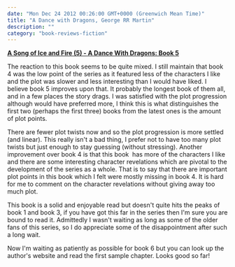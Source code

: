 ```yaml
---
date: "Mon Dec 24 2012 00:26:00 GMT+0000 (Greenwich Mean Time)"
title: "A Dance with Dragons, George RR Martin"
description: ""
category: "book-reviews-fiction"
---
```

**[A Song of Ice and Fire (5) - A Dance With Dragons: Book 5](http://www.amazon.co.uk/review/R23Z3EUSPAY3MD/ref=cm_cr_rdp_perm "A Dance with Dragons")**

The reaction to this book seems to be quite mixed. I still maintain that book 4 was the low point of the series as it featured less of the characters I like and the plot was slower and less interesting than I would have liked. I believe book 5 improves upon that. It probably the longest book of them all, and in a few places the story drags. I was satisfied with the plot progression although would have preferred more, I think this is what distinguishes the first two (perhaps the first three) books from the latest ones is the amount of plot points.

There are fewer plot twists now and so the plot progression is more settled (and linear). This really isn't a bad thing, I prefer not to have too many plot twists but just enough to stay guessing (without stressing). Another improvement over book 4 is that this book  has more of the characters I like and there are some interesting character revelations which are pivotal to the development of the series as a whole. That is to say that there are important plot points in this book which I felt were mostly missing in book 4. It is hard for me to comment on the character revelations without giving away too much plot.

This book is a solid and enjoyable read but doesn't quite hits the peaks of book 1 and book 3, if you have got this far in the series then I'm sure you are bound to read it. Admittedly I wasn't waiting as long as some of the older fans of this series, so I do appreciate some of the disappointment after such a long wait.

Now I'm waiting as patiently as possible for book 6 but you can look up the author's website and read the first sample chapter. Looks good so far!